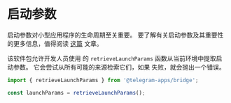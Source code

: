 # 启动参数

启动参数对小型应用程序的生命周期至关重要。  要了解有关启动参数及其重要性的更多信息，值得阅读 [这篇](../../platform/launch-parameters.md) 文章。

该软件包允许开发人员使用
的 `retrieveLaunchParams` 函数从当前环境中提取启动参数。  它会尝试从所有可能的来源检索它们，如果
失败，就会抛出一个错误。

```typescript
import { retrieveLaunchParams } from '@telegram-apps/bridge';

const launchParams = retrieveLaunchParams();
```
